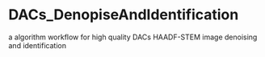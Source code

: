 # DACs_DenopiseAndIdentification
a algorithm workflow for high quality DACs HAADF-STEM image denoising and identification
